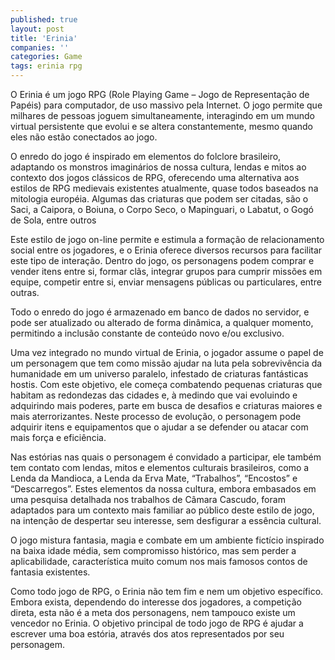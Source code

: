 ```yaml
---
published: true
layout: post
title: 'Erinia'
companies: ''
categories: Game
tags: erinia rpg
---
```

O Erinia &eacute; um jogo RPG (Role Playing Game &ndash; Jogo de Representa&ccedil;&atilde;o de Pap&eacute;is) para computador, de uso massivo pela Internet. O jogo permite que milhares de pessoas joguem simultaneamente, interagindo em um mundo virtual persistente que evolui e se altera constantemente, mesmo quando eles n&atilde;o est&atilde;o conectados ao jogo.




O enredo do jogo &eacute; inspirado em elementos do folclore brasileiro, adaptando os monstros imagin&aacute;rios de nossa cultura, lendas e mitos ao contexto dos jogos cl&aacute;ssicos de RPG, oferecendo uma alternativa aos estilos de RPG medievais existentes atualmente, quase todos baseados na mitologia europ&eacute;ia. Algumas das criaturas que podem ser citadas, s&atilde;o o Saci, a Caipora, o Boiuna, o Corpo Seco, o Mapinguari, o Labatut, o Gog&oacute; de Sola, entre outros




Este estilo de jogo on-line permite e estimula a forma&ccedil;&atilde;o de relacionamento social entre os jogadores, e o Erinia oferece diversos recursos para facilitar este tipo de intera&ccedil;&atilde;o. Dentro do jogo, os personagens podem comprar e vender itens entre si, formar cl&atilde;s, integrar grupos para cumprir miss&otilde;es em equipe, competir entre si, enviar mensagens p&uacute;blicas ou particulares, entre outras.

Todo o enredo do jogo &eacute; armazenado em banco de dados no servidor, e pode ser atualizado ou alterado de forma din&acirc;mica, a qualquer momento, permitindo a inclus&atilde;o constante de conte&uacute;do novo e/ou exclusivo.




Uma vez integrado no mundo virtual de Erinia, o jogador assume o papel de um personagem que tem como miss&atilde;o ajudar na luta pela sobreviv&ecirc;ncia da humanidade em um universo paralelo, infestado de criaturas fant&aacute;sticas hostis. Com este objetivo, ele come&ccedil;a combatendo pequenas criaturas que habitam as redondezas das cidades e, &agrave; medindo que vai evoluindo e adquirindo mais poderes, parte em busca de desafios e criaturas maiores e mais aterrorizantes. Neste processo de evolu&ccedil;&atilde;o, o personagem pode adquirir itens e equipamentos que o ajudar a se defender ou atacar com mais for&ccedil;a e efici&ecirc;ncia.

Nas est&oacute;rias nas quais o personagem &eacute; convidado a participar, ele tamb&eacute;m tem contato com lendas, mitos e elementos culturais brasileiros, como a Lenda da Mandioca, a Lenda da Erva Mate, &ldquo;Trabalhos&rdquo;, &ldquo;Encostos&rdquo; e &ldquo;Descarregos&rdquo;. Estes elementos da nossa cultura, embora embasados em uma pesquisa detalhada nos trabalhos de C&acirc;mara Cascudo, foram adaptados para um contexto mais familiar ao p&uacute;blico deste estilo de jogo, na inten&ccedil;&atilde;o de despertar seu interesse, sem desfigurar a ess&ecirc;ncia cultural.




O jogo mistura fantasia, magia e combate em um ambiente fict&iacute;cio inspirado na baixa idade m&eacute;dia, sem compromisso hist&oacute;rico, mas sem perder a aplicabilidade, caracter&iacute;stica muito comum nos mais famosos contos de fantasia existentes.

Como todo jogo de RPG, o Erinia n&atilde;o tem fim e nem um objetivo espec&iacute;fico. Embora exista, dependendo do interesse dos jogadores, a competi&ccedil;&atilde;o direta, esta n&atilde;o &eacute; a meta dos personagens, nem tampouco existe um vencedor no Erinia. O objetivo principal de todo jogo de RPG &eacute; ajudar a escrever uma boa est&oacute;ria, atrav&eacute;s dos atos representados por seu personagem.
